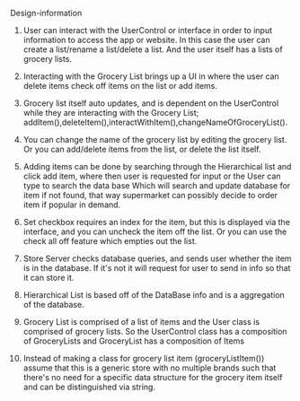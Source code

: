 Design-information

1. User can interact with the UserControl or interface in order to input information to access the app or website. In this case the user can create a list/rename a list/delete a list. And the user itself has a lists of grocery lists. 

2. Interacting with the Grocery List brings up a UI in where the user can delete items check off items on the list or add items. 

3. Grocery list itself auto updates, and is dependent on the UserControl while they are interacting with the Grocery List; addItem(),deleteItem(),interactWithItem(),changeNameOfGroceryList().

4. You can change the name of the grocery list by editing the grocery list. Or you can add/delete items from the list, or delete the list itself.

5. Adding items can be done by searching through the Hierarchical list and click add item, where then user is requested for input or the User can type to search the data base Which will search and update database for item if not found, that way supermarket can possibly decide to order item if popular in demand.

6. Set checkbox requires an index for the item, but this is displayed via the interface, and you can uncheck the item off the list. Or you can use the check all off feature which empties out the list.

7. Store Server checks database queries, and sends user whether the item is in the database. If it's not it will request for user to send in info so that it can store it. 

8. Hierarchical List is based off of the DataBase info and is a aggregation of the database.

9. Grocery List is comprised of a list of items and the User class is comprised of grocery lists. So the UserControl class has a composition of GroceryLists and GroceryList has a composition of Items

10. Instead of making a class for grocery list item (groceryListItem()) assume that this is a generic store with  no multiple brands such that there's no need for a specific data structure for the grocery item itself and can be distinguished via string.

    

    

